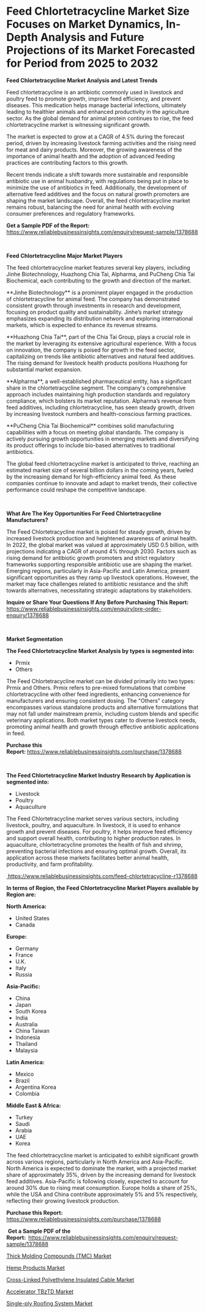 <p><h1>Feed Chlortetracycline Market Size Focuses on Market Dynamics, In-Depth Analysis and Future Projections of its Market Forecasted for Period from 2025 to 2032</h1></p><p><strong>Feed Chlortetracycline Market Analysis and Latest Trends</strong></p>
<p><p>Feed chlortetracycline is an antibiotic commonly used in livestock and poultry feed to promote growth, improve feed efficiency, and prevent diseases. This medication helps manage bacterial infections, ultimately leading to healthier animals and enhanced productivity in the agriculture sector. As the global demand for animal protein continues to rise, the feed chlortetracycline market is witnessing significant growth.</p><p>The market is expected to grow at a CAGR of 4.5% during the forecast period, driven by increasing livestock farming activities and the rising need for meat and dairy products. Moreover, the growing awareness of the importance of animal health and the adoption of advanced feeding practices are contributing factors to this growth. </p><p>Recent trends indicate a shift towards more sustainable and responsible antibiotic use in animal husbandry, with regulations being put in place to minimize the use of antibiotics in feed. Additionally, the development of alternative feed additives and the focus on natural growth promoters are shaping the market landscape. Overall, the feed chlortetracycline market remains robust, balancing the need for animal health with evolving consumer preferences and regulatory frameworks.</p></p>
<p><strong>Get a Sample PDF of the Report:&nbsp;</strong> <a href="https://www.reliablebusinessinsights.com/enquiry/request-sample/1378688?utm_campaign=63&utm_medium=2&utm_source=Github&utm_content=ia&utm_term=01022025&utm_id=feed-chlortetracycline">https://www.reliablebusinessinsights.com/enquiry/request-sample/1378688</a></p>
<p>&nbsp;</p>
<p><strong>Feed Chlortetracycline Major Market Players</strong></p>
<p><p>The feed chlortetracycline market features several key players, including Jinhe Biotechnology, Huazhong Chia Tai, Alpharma, and PuCheng Chia Tai Biochemical, each contributing to the growth and direction of the market.</p><p>**Jinhe Biotechnology** is a prominent player engaged in the production of chlortetracycline for animal feed. The company has demonstrated consistent growth through investments in research and development, focusing on product quality and sustainability. Jinhe’s market strategy emphasizes expanding its distribution network and exploring international markets, which is expected to enhance its revenue streams.</p><p>**Huazhong Chia Tai**, part of the Chia Tai Group, plays a crucial role in the market by leveraging its extensive agricultural experience. With a focus on innovation, the company is poised for growth in the feed sector, capitalizing on trends like antibiotic alternatives and natural feed additives. The rising demand for livestock health products positions Huazhong for substantial market expansion.</p><p>**Alpharma**, a well-established pharmaceutical entity, has a significant share in the chlortetracycline segment. The company's comprehensive approach includes maintaining high production standards and regulatory compliance, which bolsters its market reputation. Alpharma’s revenue from feed additives, including chlortetracycline, has seen steady growth, driven by increasing livestock numbers and health-conscious farming practices.</p><p>**PuCheng Chia Tai Biochemical** combines solid manufacturing capabilities with a focus on meeting global standards. The company is actively pursuing growth opportunities in emerging markets and diversifying its product offerings to include bio-based alternatives to traditional antibiotics.</p><p>The global feed chlortetracycline market is anticipated to thrive, reaching an estimated market size of several billion dollars in the coming years, fueled by the increasing demand for high-efficiency animal feed. As these companies continue to innovate and adapt to market trends, their collective performance could reshape the competitive landscape.</p></p>
<p>&nbsp;</p>
<p><strong>What Are The Key Opportunities For Feed Chlortetracycline Manufacturers?</strong></p>
<p><p>The Feed Chlortetracycline market is poised for steady growth, driven by increased livestock production and heightened awareness of animal health. In 2022, the global market was valued at approximately USD 0.5 billion, with projections indicating a CAGR of around 4% through 2030. Factors such as rising demand for antibiotic growth promoters and strict regulatory frameworks supporting responsible antibiotic use are shaping the market. Emerging regions, particularly in Asia-Pacific and Latin America, present significant opportunities as they ramp up livestock operations. However, the market may face challenges related to antibiotic resistance and the shift towards alternatives, necessitating strategic adaptations by stakeholders.</p></p>
<p><strong>Inquire or Share Your Questions If Any Before Purchasing This Report:</strong> <a href="https://www.reliablebusinessinsights.com/enquiry/pre-order-enquiry/1378688?utm_campaign=63&utm_medium=2&utm_source=Github&utm_content=ia&utm_term=01022025&utm_id=feed-chlortetracycline">https://www.reliablebusinessinsights.com/enquiry/pre-order-enquiry/1378688</a></p>
<p>&nbsp;</p>
<p><strong>Market Segmentation</strong></p>
<p><strong>The Feed Chlortetracycline Market Analysis by types is segmented into:</strong></p>
<p><ul><li>Prmix</li><li>Others</li></ul></p>
<p><p>The Feed Chlortetracycline market can be divided primarily into two types: Prmix and Others. Prmix refers to pre-mixed formulations that combine chlortetracycline with other feed ingredients, enhancing convenience for manufacturers and ensuring consistent dosing. The "Others" category encompasses various standalone products and alternative formulations that may not fall under mainstream premix, including custom blends and specific veterinary applications. Both market types cater to diverse livestock needs, promoting animal health and growth through effective antibiotic applications in feed.</p></p>
<p><strong>Purchase this Report:&nbsp;</strong><a href="https://www.reliablebusinessinsights.com/purchase/1378688?utm_campaign=63&utm_medium=2&utm_source=Github&utm_content=ia&utm_term=01022025&utm_id=feed-chlortetracycline">https://www.reliablebusinessinsights.com/purchase/1378688</a></p>
<p>&nbsp;</p>
<p><strong>The Feed Chlortetracycline Market Industry Research by Application is segmented into:</strong></p>
<p><ul><li>Livestock</li><li>Poultry</li><li>Aquaculture</li></ul></p>
<p><p>The Feed Chlortetracycline market serves various sectors, including livestock, poultry, and aquaculture. In livestock, it is used to enhance growth and prevent diseases. For poultry, it helps improve feed efficiency and support overall health, contributing to higher production rates. In aquaculture, chlortetracycline promotes the health of fish and shrimp, preventing bacterial infections and ensuring optimal growth. Overall, its application across these markets facilitates better animal health, productivity, and farm profitability.</p></p>
<p><a href="https://www.reliablebusinessinsights.com/feed-chlortetracycline-r1378688?utm_campaign=63&utm_medium=2&utm_source=Github&utm_content=ia&utm_term=01022025&utm_id=feed-chlortetracycline">&nbsp;https://www.reliablebusinessinsights.com/feed-chlortetracycline-r1378688</a></p>
<p><strong>In terms of Region, the Feed Chlortetracycline Market Players available by Region are:</strong></p>
<p>
    <p> <strong> North America: </strong>
        <ul>
            <li>United States</li>
            <li>Canada</li>
        </ul>
        </p> 
    <p> <strong> Europe: </strong>
        <ul>
            <li>Germany</li>
            <li>France</li>
            <li>U.K.</li>
            <li>Italy</li>
            <li>Russia</li>
        </ul>
        </p> 
    <p> <strong> Asia-Pacific: </strong>
        <ul>
            <li>China</li>
            <li>Japan</li>
            <li>South Korea</li>
            <li>India</li>
            <li>Australia</li>
            <li>China Taiwan</li>
            <li>Indonesia</li>
            <li>Thailand</li>
            <li>Malaysia</li>
        </ul>
        </p> 
    <p> <strong> Latin America: </strong>
        <ul>
            <li>Mexico</li>
            <li>Brazil</li>
            <li>Argentina Korea</li>
            <li>Colombia</li>
        </ul>
        </p> 
    <p> <strong> Middle East & Africa: </strong>
        <ul>
            <li>Turkey</li>
            <li>Saudi</li>
            <li>Arabia</li>
            <li>UAE</li>
            <li>Korea</li>
        </ul>
    </p>
    </p>
<p><p>The feed chlortetracycline market is anticipated to exhibit significant growth across various regions, particularly in North America and Asia-Pacific. North America is expected to dominate the market, with a projected market share of approximately 35%, driven by the increasing demand for livestock feed additives. Asia-Pacific is following closely, expected to account for around 30% due to rising meat consumption. Europe holds a share of 25%, while the USA and China contribute approximately 5% and 5% respectively, reflecting their growing livestock production.</p></p>
<p><strong>Purchase this Report: </strong><a href="https://www.reliablebusinessinsights.com/purchase/1378688?utm_campaign=63&utm_medium=2&utm_source=Github&utm_content=ia&utm_term=01022025&utm_id=feed-chlortetracycline">https://www.reliablebusinessinsights.com/purchase/1378688</a></p>
<p>&nbsp;<strong>Get a Sample PDF of the Report:&nbsp;&nbsp;</strong><a href="https://www.reliablebusinessinsights.com/enquiry/request-sample/1378688?utm_campaign=63&utm_medium=2&utm_source=Github&utm_content=ia&utm_term=01022025&utm_id=feed-chlortetracycline">https://www.reliablebusinessinsights.com/enquiry/request-sample/1378688</a></p>
<p><strong></strong></p>
<p><p><a href="https://github.com/boyermaragaret8392/Market-Research-Report-List-1/blob/main/thick-molding-compounds-tmc-market.md?utm_campaign=63&utm_medium=2&utm_source=Github&utm_content=ia&utm_term=01022025&utm_id=feed-chlortetracycline">Thick Molding Compounds (TMC) Market</a></p><p><a href="https://github.com/dailyspunj47/Market-Research-Report-List-1/blob/main/hemp-products-market.md?utm_campaign=63&utm_medium=2&utm_source=Github&utm_content=ia&utm_term=01022025&utm_id=feed-chlortetracycline">Hemp Products Market</a></p><p><a href="https://github.com/ajayanhaizan/Market-Research-Report-List-1/blob/main/cross-linked-polyethylene-insulated-cable-market.md?utm_campaign=63&utm_medium=2&utm_source=Github&utm_content=ia&utm_term=01022025&utm_id=feed-chlortetracycline">Cross-Linked Polyethylene Insulated Cable Market</a></p><p><a href="https://github.com/berbelsagwan/Market-Research-Report-List-1/blob/main/accelerator-tbztd-market.md?utm_campaign=63&utm_medium=2&utm_source=Github&utm_content=ia&utm_term=01022025&utm_id=feed-chlortetracycline">Accelerator TBzTD Market</a></p><p><a href="https://github.com/muvdibezuh/Market-Research-Report-List-1/blob/main/single-ply-roofing-system-market.md?utm_campaign=63&utm_medium=2&utm_source=Github&utm_content=ia&utm_term=01022025&utm_id=feed-chlortetracycline">Single-ply Roofing System Market</a></p></p>